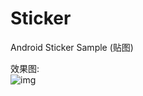# Sticker
Android Sticker Sample (贴图)

效果图:  
![img](https://github.com/ckj375/img-folder/blob/master/android-stickerview/stickerview.gif)
